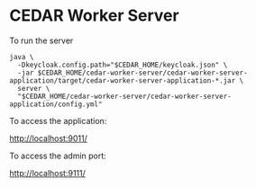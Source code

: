 # CEDAR Worker Server

To run the server

    java \
      -Dkeycloak.config.path="$CEDAR_HOME/keycloak.json" \
      -jar $CEDAR_HOME/cedar-worker-server/cedar-worker-server-application/target/cedar-worker-server-application-*.jar \
      server \
      "$CEDAR_HOME/cedar-worker-server/cedar-worker-server-application/config.yml"

To access the application:

[http://localhost:9011/]()

To access the admin port:

[http://localhost:9111/]()